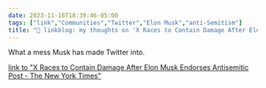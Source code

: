 ```yaml
---
date: 2023-11-16T18:39:46-05:00
tags: ["link","Communities","Twitter","Elon Musk","anti-Semitism"]
title: "🔗 linkblog: my thoughts on 'X Races to Contain Damage After Elon Musk Endorses Antisemitic Post - The New York Times'"
---
```

What a mess Musk has made Twitter into.

[link to "X Races to Contain Damage After Elon Musk Endorses Antisemitic Post - The New York Times"](https://www.nytimes.com/2023/11/16/technology/elon-musk-endorses-antisemitic-post-ibm.html)